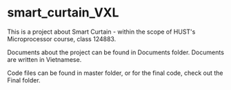 # smart_curtain_VXL
This is a project about Smart Curtain - within the scope of HUST's Microprocessor course, class 124883.

Documents about the project can be found in Documents folder. Documents are written in Vietnamese.

Code files can be found in master folder, or for the final code, check out the Final folder.

